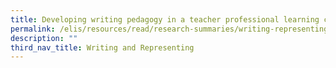 ```yaml
---
title: Developing writing pedagogy in a teacher professional learning community
permalink: /elis/resources/read/research-summaries/writing-representing/developing-writing-pedagogy-community/
description: ""
third_nav_title: Writing and Representing
---
```

